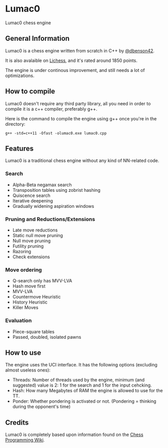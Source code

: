 # Lumac0
Lumac0 chess engine

## General Information
Lumac0 is a chess engine written from scratch in C++ by [@dbenson42](https://github.com/dbenson42).

It is also avalaible on [Lichess](https://lichess.org/@/Lumac0), and it's rated around 1850 points.

The engine is under continous improvement, and still needs a lot of optimizations.

## How to compile
Lumac0 doesn't require any third party library, all you need in order to compile it is a c++ compiler, preferably g++.

Here is the command to compile the engine using g++ once you're in the directory:

```
g++ -std=c++11 -Ofast -olumac0.exe lumac0.cpp
```

## Features
Lumac0 is a traditional chess engine without any kind of NN-related code.

### Search
 - Alpha-Beta negamax search
 - Transposition tables using zobrist hashing
 - Quiscence search
 - Iterative deepening
 - Gradually widening aspiration windows

### Pruning and Reductions/Extensions
 - Late move reductions
 - Static null move pruning
 - Null move pruning
 - Futility pruning
 - Razoring
 - Check extensions

### Move ordering
 - Q-search only has MVV-LVA
 - Hash move first
 - MVV-LVA
 - Countermove Heuristic
 - History Heuristic
 - Killer Moves

### Evaluation
 - Piece-square tables
 - Passed, doubled, isolated pawns

## How to use
The engine uses the UCI interface.
It has the following options (excluding almost useless ones):

 - Threads: Number of threads used by the engine, minimum (and suggested) value is 2: 1 for the search and 1 for the input cehcking.
 - Hash: How many Megabytes of RAM the engine is allowed to use for the TT.
 - Ponder: Whether pondering is activated or not. (Pondering = thinking during the opponent's time)

## Credits
Lumac0 is completely based upon information found on the [Chess Programming Wiki](https://www.chessprogramming.org).
